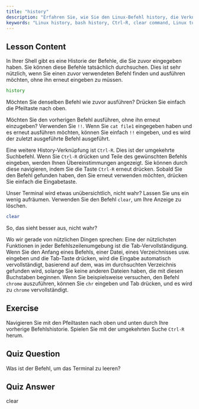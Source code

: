 ```yaml
---
title: "history"
description: "Erfahren Sie, wie Sie den Linux-Befehl history, die Verknüpfung !! und Strg-R für den effizienten Abruf von Befehlen verwenden. Verbessern Sie Ihre Terminalproduktivität mit diesen wichtigen Tipps!"
keywords: "Linux history, bash history, Ctrl-R, clear command, Linux tutorial, command line, beginner guide"
---
```


## Lesson Content

In Ihrer Shell gibt es eine Historie der Befehle, die Sie zuvor eingegeben haben. Sie können diese Befehle tatsächlich durchsuchen. Dies ist sehr nützlich, wenn Sie einen zuvor verwendeten Befehl finden und ausführen möchten, ohne ihn erneut eingeben zu müssen.

```bash
history
```

Möchten Sie denselben Befehl wie zuvor ausführen? Drücken Sie einfach die Pfeiltaste nach oben.

Möchten Sie den vorherigen Befehl ausführen, ohne ihn erneut einzugeben? Verwenden Sie `!!`. Wenn Sie `cat file1` eingegeben haben und es erneut ausführen möchten, können Sie einfach `!!` eingeben, und es wird der zuletzt ausgeführte Befehl ausgeführt.

Eine weitere History-Verknüpfung ist `Ctrl-R`. Dies ist der umgekehrte Suchbefehl. Wenn Sie `Ctrl-R` drücken und Teile des gewünschten Befehls eingeben, werden Ihnen Übereinstimmungen angezeigt. Sie können durch diese navigieren, indem Sie die Taste `Ctrl-R` erneut drücken. Sobald Sie den Befehl gefunden haben, den Sie erneut verwenden möchten, drücken Sie einfach die Eingabetaste.

Unser Terminal wird etwas unübersichtlich, nicht wahr? Lassen Sie uns ein wenig aufräumen. Verwenden Sie den Befehl `clear`, um Ihre Anzeige zu löschen.

```bash
clear
```

So, das sieht besser aus, nicht wahr?

Wo wir gerade von nützlichen Dingen sprechen: Eine der nützlichsten Funktionen in jeder Befehlszeilenumgebung ist die Tab-Vervollständigung. Wenn Sie den Anfang eines Befehls, einer Datei, eines Verzeichnisses usw. eingeben und die Tab-Taste drücken, wird die Eingabe automatisch vervollständigt, basierend auf dem, was im durchsuchten Verzeichnis gefunden wird, solange Sie keine anderen Dateien haben, die mit diesen Buchstaben beginnen. Wenn Sie beispielsweise versuchen, den Befehl `chrome` auszuführen, können Sie `chr` eingeben und Tab drücken, und es wird zu `chrome` vervollständigt.

## Exercise

Navigieren Sie mit den Pfeiltasten nach oben und unten durch Ihre vorherige Befehlshistorie. Spielen Sie mit der umgekehrten Suche `Ctrl-R` herum.

## Quiz Question

Was ist der Befehl, um das Terminal zu leeren?

## Quiz Answer

clear
